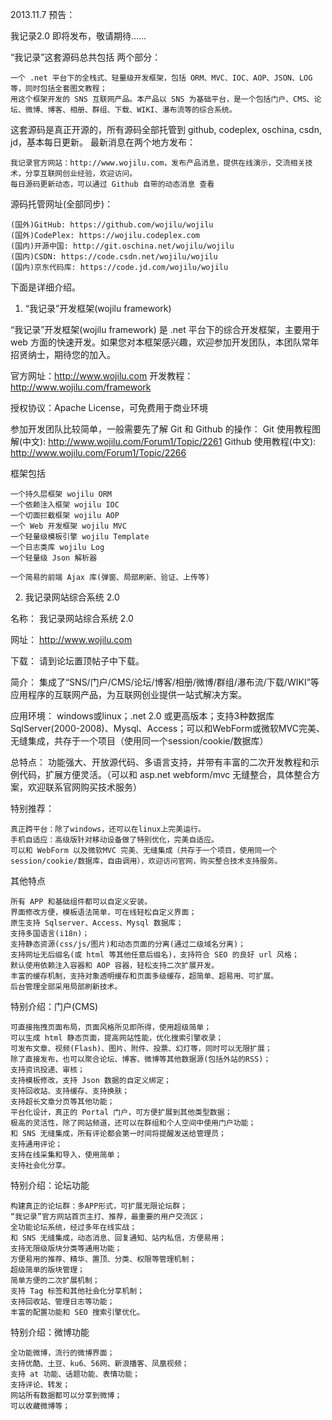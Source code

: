 2013.11.7 预告：

我记录2.0 即将发布，敬请期待……

“我记录”这套源码总共包括 两个部分：

    一个 .net 平台下的全栈式、轻量级开发框架，包括 ORM、MVC、IOC、AOP、JSON、LOG 等，同时包括全套图文教程；
    用这个框架开发的 SNS 互联网产品。本产品以 SNS 为基础平台，是一个包括门户、CMS、论坛、微博、博客、相册、群组、下载、WIKI、瀑布流等的综合系统。

这套源码是真正开源的，所有源码全部托管到 github, codeplex, oschina, csdn, jd，基本每日更新。
最新消息在两个地方发布：

    我记录官方网站：http://www.wojilu.com，发布产品消息，提供在线演示，交流相关技术，分享互联网创业经验，欢迎访问。
    每日源码更新动态，可以通过 Github 自带的动态消息 查看

源码托管网址(全部同步)：

    (国外)GitHub: https://github.com/wojilu/wojilu
    (国外)CodePlex: https://wojilu.codeplex.com
    (国内)开源中国: http://git.oschina.net/wojilu/wojilu
    (国内)CSDN: https://code.csdn.net/wojilu/wojilu
    (国内)京东代码库: https://code.jd.com/wojilu/wojilu

下面是详细介绍。
1. “我记录”开发框架(wojilu framework)

“我记录”开发框架(wojilu framework) 是 .net 平台下的综合开发框架，主要用于 web 方面的快速开发。如果您对本框架感兴趣，欢迎参加开发团队，本团队常年招贤纳士，期待您的加入。

官方网址：http://www.wojilu.com
开发教程：http://www.wojilu.com/framework

授权协议：Apache License，可免费用于商业环境

参加开发团队比较简单，一般需要先了解 Git 和 Github 的操作：
Git 使用教程图解(中文): http://www.wojilu.com/Forum1/Topic/2261
Github 使用教程(中文): http://www.wojilu.com/Forum1/Topic/2266

框架包括

    一个持久层框架 wojilu ORM
    一个依赖注入框架 wojilu IOC
    一个切面拦截框架 wojilu AOP
    一个 Web 开发框架 wojilu MVC
    一个轻量级模板引擎 wojilu Template
    一个日志类库 wojilu Log
    一个轻量级 Json 解析器

    一个简易的前端 Ajax 库(弹窗、局部刷新、验证、上传等)

2. 我记录网站综合系统 2.0

名称： 我记录网站综合系统 2.0

网址： http://www.wojilu.com

下载： 请到论坛置顶帖子中下载。

简介： 集成了“SNS/门户/CMS/论坛/博客/相册/微博/群组/瀑布流/下载/WIKI”等应用程序的互联网产品，为互联网创业提供一站式解决方案。

应用环境： windows或linux；.net 2.0 或更高版本；支持3种数据库 SqlServer(2000-2008)、Mysql、Access；可以和WebForm或微软MVC完美、无缝集成，共存于一个项目（使用同一个session/cookie/数据库）

总特点： 功能强大、开放源代码、多语言支持，并带有丰富的二次开发教程和示例代码，扩展方便灵活。（可以和 asp.net webform/mvc 无缝整合，具体整合方案，欢迎联系官网购买技术服务）

特别推荐：

    真正跨平台：除了windows，还可以在linux上完美运行。
    手机自适应：高级版针对移动设备做了特别优化，完美自适应。
    可以和 WebForm 以及微软MVC 完美、无缝集成（共存于一个项目，使用同一个session/cookie/数据库，自由调用），欢迎访问官网，购买整合技术支持服务。

其他特点

    所有 APP 和基础组件都可以自定义安装。
    界面修改方便，模板语法简单，可在线轻松自定义界面；
    原生支持 Sqlserver、Access、Mysql 数据库；
    支持多国语言(i18n)；
    支持静态资源(css/js/图片)和动态页面的分离(通过二级域名分离)；
    支持网址无后缀名(或 html 等其他任意后缀名)，支持符合 SEO 的良好 url 风格；
    默认使用依赖注入容器和 AOP 容器，轻松支持二次扩展开发。
    丰富的缓存机制，支持对象透明缓存和页面多级缓存，超简单、超易用、可扩展。
    后台管理全部采用局部刷新技术。

特别介绍：门户(CMS)

    可直接拖拽页面布局，页面风格所见即所得，使用超级简单；
    可以生成 html 静态页面，提高网站性能，优化搜索引擎收录；
    可发布文章、视频(Flash)、图片、附件、投票、幻灯等，同时可以无限扩展；
    除了直接发布，也可以聚合论坛、博客、微博等其他数据源(包括外站的RSS)；
    支持资讯投递、审核；
    支持模板修改，支持 Json 数据的自定义绑定；
    支持回收站、支持缓存、支持换肤；
    支持超长文章分页等其他功能；
    平台化设计，真正的 Portal 门户，可方便扩展到其他类型数据；
    极高的灵活性，除了网站频道，还可以在群组和个人空间中使用门户功能；
    和 SNS 无缝集成，所有评论都会第一时间将提醒发送给管理员；
    支持通用评论；
    支持在线采集和导入，使用简单；
    支持社会化分享。

特别介绍：论坛功能

    构建真正的论坛群：多APP形式，可扩展无限论坛群；
    “我记录”官方网站首页主打、推荐，最重要的用户交流区；
    全功能论坛系统，经过多年在线实战；
    和 SNS 无缝集成，动态消息、回复通知、站内私信，方便易用；
    支持无限级版块分类等通用功能；
    方便易用的推荐、精华、置顶、分类、权限等管理机制；
    超级简单的版块管理；
    简单方便的二次扩展机制；
    支持 Tag 标签和其他社会化分享机制；
    支持回收站、管理日志等功能；
    丰富的配置功能和 SEO 搜索引擎优化。

特别介绍：微博功能

    全功能微博，流行的微博界面；
    支持优酷、土豆、ku6、56网、新浪播客、凤凰视频；
    支持 at 功能、话题功能、表情功能；
    支持评论、转发；
    网站所有数据都可以分享到微博；
    可以收藏微博等；
